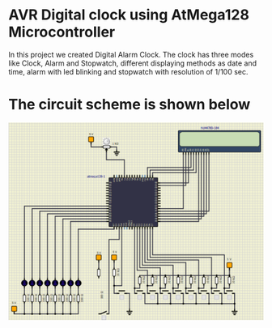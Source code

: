 # AVR Digital clock using AtMega128 Microcontroller

In this project we created Digital Alarm Clock. The clock has three modes like Clock, Alarm and Stopwatch, different displaying methods as date and time, alarm with led blinking and stopwatch with resolution of 1/100 sec.

# The circuit scheme is shown below

<img src="https://github.com/okhakimjanov/avrdigitalclock/blob/master/scheme.png?raw=true">
